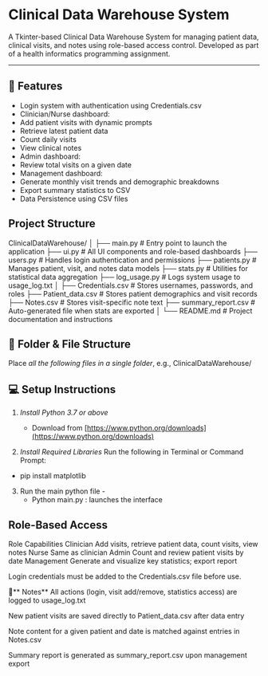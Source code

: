 # Clinical Data Warehouse System

A Tkinter-based Clinical Data Warehouse System for managing patient data, clinical visits, and notes using role-based access control. Developed as part of a health informatics programming assignment.

---

## 🚀 Features
-  Login system with authentication using Credentials.csv
-  Clinician/Nurse dashboard:
- Add patient visits with dynamic prompts
- Retrieve latest patient data
-  Count daily visits
- View clinical notes
-  Admin dashboard:
- Review total visits on a given date
-  Management dashboard:
 - Generate monthly visit trends and demographic breakdowns
 - Export summary statistics to CSV
-  Data Persistence using CSV files

## Project Structure

ClinicalDataWarehouse/
│
├── main.py # Entry point to launch the application
├── ui.py # All UI components and role-based dashboards
├── users.py # Handles login authentication and permissions
├── patients.py # Manages patient, visit, and notes data models
├── stats.py # Utilities for statistical data aggregation
├── log_usage.py # Logs system usage to usage_log.txt
│
├── Credentials.csv # Stores usernames, passwords, and roles
├── Patient_data.csv # Stores patient demographics and visit records
├── Notes.csv # Stores visit-specific note text
├── summary_report.csv # Auto-generated file when stats are exported
│
└── README.md # Project documentation and instructions

## 📁 Folder & File Structure

Place *all the following files in a single folder*, e.g., ClinicalDataWarehouse/
## 💻 Setup Instructions

1. *Install Python 3.7 or above*
   - Download from [https://www.python.org/downloads](https://www.python.org/downloads)

2. *Install Required Libraries*
Run the following in Terminal or Command Prompt:
- pip install matplotlib

3. Run the main python file -
   - Python main.py : launches the interface

## Role-Based Access

Role	Capabilities
Clinician	Add visits, retrieve patient data, count visits, view notes
Nurse	Same as clinician
Admin	Count and review patient visits by date
Management	Generate and visualize key statistics; export report

Login credentials must be added to the Credentials.csv file before use.

📌** Notes**
All actions (login, visit add/remove, statistics access) are logged to usage_log.txt

New patient visits are saved directly to Patient_data.csv after data entry

Note content for a given patient and date is matched against entries in Notes.csv

Summary report is generated as summary_report.csv upon management export


